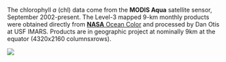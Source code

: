 The chlorophyll _a_ (chl) data come from the **MODIS Aqua** satellite sensor, September 2002-present. The Level-3 mapped 9-km monthly products were obtained directly from [**NASA** Ocean Color](https://oceancolor.gsfc.nasa.gov/) and processed by Dan Otis at USF IMARS. Products are in geographic project at nominally 9km at the equator (4320x2160 columnsxrows). 

![](images/logo_nasa.png)
